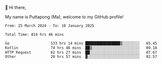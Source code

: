 👋 Hi there,

My name is Puttapong (Ma), welcome to my GitHub profile!

<!--START_SECTION:waka-->

```txt
From: 25 March 2024 - To: 10 January 2025

Total Time: 814 hrs 46 mins

Go                   533 hrs 14 mins ████████████████▒░░░░░░░░   65.45 %
Kotlin               74 hrs 46 mins  ██▒░░░░░░░░░░░░░░░░░░░░░░   09.18 %
HTTP Request         62 hrs 27 mins  ██░░░░░░░░░░░░░░░░░░░░░░░   07.67 %
Other                20 hrs 57 mins  ▓░░░░░░░░░░░░░░░░░░░░░░░░   02.57 %
```

<!--END_SECTION:waka-->
